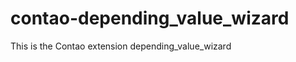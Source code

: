 contao-depending_value_wizard
=============================

This is the Contao extension depending_value_wizard